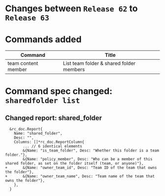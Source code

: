 # Changes between `Release 62` to `Release 63`

# Commands added

| Command             | Title                                    |
|---------------------|------------------------------------------|
| team content member | List team folder & shared folder members |



# Command spec changed: `sharedfolder list`



## Changed report: shared_folder

```
  &rc_doc.Report{
  	Name: "shared_folder",
  	Desc: "",
  	Columns: []*rc_doc.ReportColumn{
  		... // 6 identical elements
  		&{Name: "is_team_folder", Desc: "Whether this folder is a team folder."},
  		&{Name: "policy_member", Desc: "Who can be a member of this shared folder, as set on the folder itself (team, or anyone)"},
+ 		&{Name: "owner_team_id", Desc: "Team ID of the team that owns the folder"},
+ 		&{Name: "owner_team_name", Desc: "Team name of the team that owns the folder"},
  	},
  }

```

